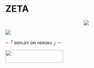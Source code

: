 # ZETA
<p align="center"><img src="https://readme-typing-svg.herokuapp.com?color=810eef&width=480&lines=🄰🅄🄲🅃🄸🄾🄽+🄱🄾🅃">



</h2>



 <c><img src="https://readme-typing-svg.herokuapp.com?color=f21808&width=480&lines=🄿🄰🅁🄰🄳🄾🅇+🄶🄷🄾🅂🅃"></c>


  ─「 ᴅᴇᴩʟᴏʏ ᴏɴ ʜᴇʀᴏᴋᴜ 」─
</h3></c>

<a href="https://dashboard.heroku.com/new?template=https://github.com/error-corpse/TELEGRAM-BOT"> <img src="https://img.shields.io/badge/Deploy%20On%20Heroku-008080?style=for-the-badge&logo=heroku" width="180" height="40"/></a>

</p>
  

